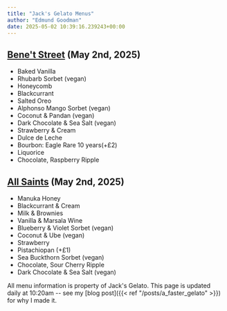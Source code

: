 ```yaml
---
title: "Jack's Gelato Menus"
author: "Edmund Goodman"
date: 2025-05-02 10:39:16.239243+00:00
---
```


## [Bene't Street](https://www.jacksgelato.com/bene-t-street-menu) (May 2nd, 2025)

- Baked Vanilla
- Rhubarb Sorbet (vegan)
- Honeycomb
- Blackcurrant
- Salted Oreo
- Alphonso Mango Sorbet (vegan)
- Coconut & Pandan (vegan)
- Dark Chocolate & Sea Salt (vegan)
- Strawberry & Cream
- Dulce de Leche
- Bourbon: Eagle Rare 10 years(+£2)
- Liquorice
- Chocolate, Raspberry Ripple


## [All Saints](https://www.jacksgelato.com/all-saints-menu) (May 2nd, 2025)

- Manuka Honey
- Blackcurrant & Cream
- Milk & Brownies
- Vanilla & Marsala Wine
- Blueberry & Violet Sorbet (vegan)
- Coconut & Ube (vegan)
- Strawberry
- Pistachiopan (+£1)
- Sea Buckthorn Sorbet (vegan)
- Chocolate, Sour Cherry Ripple
- Dark Chocolate & Sea Salt (vegan)

All menu information is property of Jack's Gelato. This page is
updated daily at 10:20am -- see my
[blog post]({{< ref "/posts/a_faster_gelato" >}}) for why I made it.
